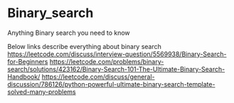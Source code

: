 # Binary_search
Anything Binary search you need to know

Below links describe everything about binary search
https://leetcode.com/discuss/interview-question/5569938/Binary-Search-for-Beginners
https://leetcode.com/problems/binary-search/solutions/423162/Binary-Search-101-The-Ultimate-Binary-Search-Handbook/
https://leetcode.com/discuss/general-discussion/786126/python-powerful-ultimate-binary-search-template-solved-many-problems

